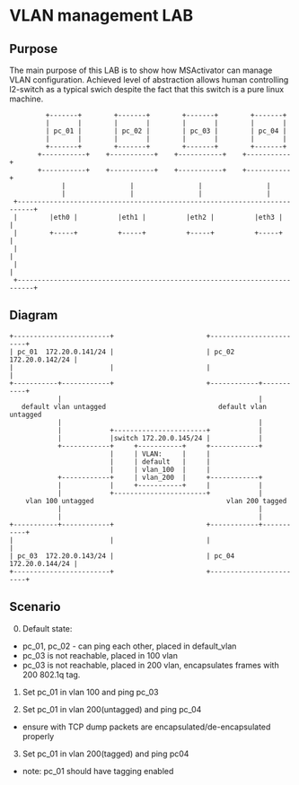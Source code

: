 # VLAN management LAB

## Purpose
The main purpose of this LAB is to show how MSActivator can manage VLAN configuration.
Achieved level of abstraction allows human controlling l2-switch as a typical swich despite the fact that this switch is a pure linux machine.

             +-------+        +-------+        +-------+        +-------+
             |       |        |       |        |       |        |       |
             | pc_01 |        | pc_02 |        | pc_03 |        | pc_04 |
             |       |        |       |        |       |        |       |
             +-------+        +-------+        +-------+        +-------+
           +-----------+    +-----------+    +-----------+    +-----------+
           +-----------+    +-----------+    +-----------+    +-----------+
                 |                |                |                |
                 |                |                |                |
     +--------------------------------------------------------------------------+
     |        |eth0 |          |eth1 |          |eth2 |          |eth3 |        |
     |        +-----+          +-----+          +-----+          +-----+        |
     |                                                                          |
     |                                                                          |
     +--------------------------------------------------------------------------+

## Diagram

    +------------------------+                       +------------------------+
    | pc_01  172.20.0.141/24 |                       | pc_02  172.20.0.142/24 |
    |                        |                       |                        |
    +-----------+------------+                       +------------+-----------+
                |                                                 |
       default vlan untagged                            default vlan untagged
                |                                                 |
                |            +-----------------------+            |
                |            |switch 172.20.0.145/24 |            |
                +------------+     +-----------+     +------------+
                             |     | VLAN:     |     |
                             |     | default   |     |
                             |     | vlan_100  |     |
                +------------+     | vlan_200  |     +------------+
                |            |     +-----------+     |            |
                |            +-----------------------+            |
        vlan 100 untagged                                 vlan 200 tagged
                |                                                 |
                |                                                 |
    +-----------+------------+                       +------------+-----------+
    |                        |                       |                        |
    | pc_03  172.20.0.143/24 |                       | pc_04  172.20.0.144/24 |
    +------------------------+                       +------------------------+

## Scenario
0. Default state:
 - pc_01, pc_02 - can ping each other, placed in default_vlan
 - pc_03 is not reachable, placed in 100 vlan
 - pc_03 is not reachable, placed in 200 vlan, encapsulates frames with 200 802.1q tag.

1. Set pc_01 in vlan 100 and ping pc_03

2. Set pc_01 in vlan 200(untagged) and ping pc_04
 - ensure with TCP dump packets are encapsulated/de-encapsulated properly

3. Set pc_01 in vlan 200(tagged) and ping pc04
 - note: pc_01 should have tagging enabled

